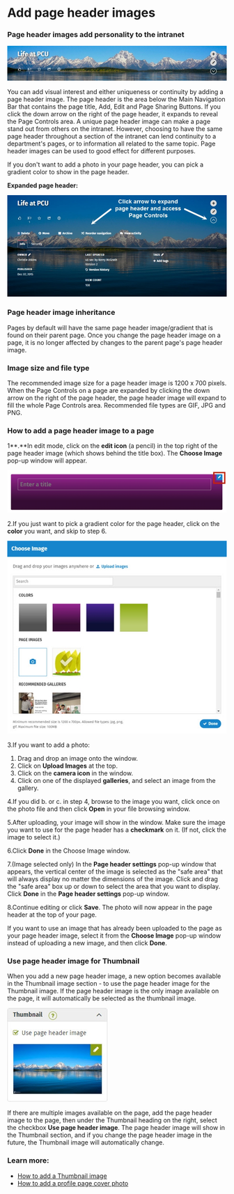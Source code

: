 # Add page header images

### Page header images add personality to the intranet

![](../../.gitbook/assets/1%20%2830%29.jpg)

  
You can add visual interest and either uniqueness or continuity by adding a page header image. The page header is the area below the Main Navigation Bar that contains the page title, Add, Edit and Page Sharing Buttons. If you click the down arrow on the right of the page header, it expands to reveal the Page Controls area. A unique page header image can make a page stand out from others on the intranet. However, choosing to have the same page header throughout a section of the intranet can lend continuity to a department's pages, or to information all related to the same topic. Page header images can be used to good effect for different purposes.  
  
If you don't want to add a photo in your page header, you can pick a gradient color to show in the page header.  
  
**Expanded page header:**

![](../../.gitbook/assets/2%20%2812%29.jpg)



### Page header image inheritance

Pages by default will have the same page header image/gradient that is found on their parent page. Once you change the page header image on a page, it is no longer affected by changes to the parent page's page header image.

### Image size and file type

The recommended image size for a page header image is 1200 x 700 pixels. When the Page Controls on a page are expanded by clicking the down arrow on the right of the page header, the page header image will expand to fill the whole Page Controls area. Recommended file types are GIF, JPG and PNG.

### How to add a page header image to a page

1**.**In edit mode, click on the **edit icon** \(a pencil\) in the top right of the page header image \(which shows behind the title box\). The **Choose Image** pop-up window will appear.

![](../../.gitbook/assets/3%20%2812%29.jpg)



2.If you just want to pick a gradient color for the page header, click on the **color** you want, and skip to step 6.

![](../../.gitbook/assets/4%20%2813%29.jpg)



3.If you want to add a photo:

1. Drag and drop an image onto the window.
2. Click on **Upload Images** at the top.
3. Click on the **camera icon** in the window.
4. Click on one of the displayed **galleries**, and select an image from the gallery.

4.If you did b. or c. in step 4, browse to the image you want, click once on the photo file and then click **Open** in your file browsing window.

5.After uploading, your image will show in the window. Make sure the image you want to use for the page header has a **checkmark** on it. \(If not, click the image to select it.\)

6.Click **Done** in the Choose Image window.

7.\(Image selected only\) In the **Page header settings** pop-up window that appears, the vertical center of the image is selected as the "safe area" that will always display no matter the dimensions of the image. Click and drag the "safe area" box up or down to select the area that you want to display. Click **Done** in the **Page header settings** pop-up window.

8.Continue editing or click **Save**. The photo will now appear in the page header at the top of your page.

If you want to use an image that has already been uploaded to the page as your page header image, select it from the **Choose Image** pop-up window instead of uploading a new image, and then click **Done**.

### Use page header image for Thumbnail

When you add a new page header image, a new option becomes available in the Thumbnail image section - to use the page header image for the Thumbnail image. If the page header image is the only image available on the page, it will automatically be selected as the thumbnail image.

![](../../.gitbook/assets/5%20%284%29.jpg)



  
If there are multiple images available on the page, add the page header image to the page, then under the Thumbnail heading on the right, select the checkbox **Use page header image**. The page header image will show in the Thumbnail section, and if you change the page header image in the future, the Thumbnail image will automatically change.

### Learn more:

* [How to add a Thumbnail image](add-thumbnail-images/)
* [How to add a profile page cover photo](../profile-pages/add-a-profile-cover-photo.md)

